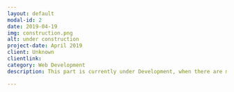 ```yaml
---
layout: default
modal-id: 2
date: 2019-04-19
img: construction.png
alt: under construction
project-date: April 2019
client: Unknown
clientlink:
category: Web Development
description: This part is currently under Development, when there are more project the will be added to these sections.

---
```

